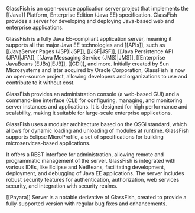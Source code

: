 GlassFish is an open-source application server project that implements the [[Java]] Platform, Enterprise Edition (Java EE) specification. GlassFish provides a server for developing and deploying Java-based web and enterprise applications.

GlassFish is a fully Java EE-compliant application server, meaning it supports all the major Java EE technologies and [[APIs]], such as [[JavaServer Pages (JSP)|JSP]], [[JSF|JSF]], [[Java Persistence API (JPA)|JPA]], [[Java Messaging Service (JMS)|JMS]], [[Enterprise JavaBeans (EJBs)|EJB]], [[CDI]], and more. Initially created by Sun Microsystems and later acquired by Oracle Corporation, GlassFish is now an open-source project, allowing developers and organizations to use and contribute to it without cost.

GlassFish provides an administration console (a web-based GUI) and a command-line interface (CLI) for configuring, managing, and monitoring server instances and applications. It is designed for high performance and scalability, making it suitable for large-scale enterprise applications.

GlassFish uses a modular architecture based on the OSGi standard, which allows for dynamic loading and unloading of modules at runtime. GlassFish supports Eclipse MicroProfile, a set of specifications for building microservices-based applications.

It offers a REST interface for administration, allowing remote and programmatic management of the server. GlassFish is integrated with various IDEs, like Eclipse and NetBeans, facilitating development, deployment, and debugging of Java EE applications. The server includes robust security features for authentication, authorization, web services security, and integration with security realms.

[[Payara]] Server is a notable derivative of GlassFish, created to provide a fully-supported version with regular bug fixes and enhancements.
